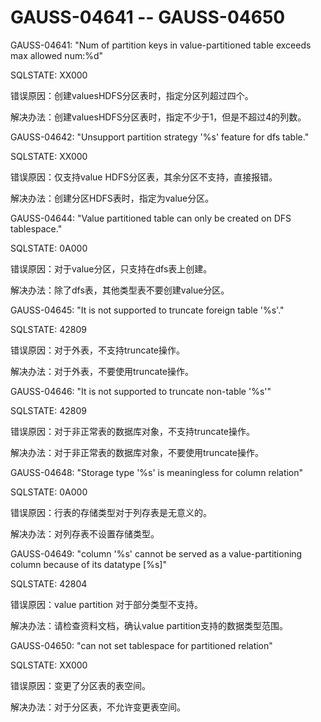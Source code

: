 # GAUSS-04641 -- GAUSS-04650

GAUSS-04641: "Num of partition keys in value-partitioned table exceeds max allowed num:%d"

SQLSTATE: XX000

错误原因：创建valuesHDFS分区表时，指定分区列超过四个。

解决办法：创建valuesHDFS分区表时，指定不少于1，但是不超过4的列数。

GAUSS-04642: "Unsupport partition strategy '%s' feature for dfs table."

SQLSTATE: XX000

错误原因：仅支持value HDFS分区表，其余分区不支持，直接报错。

解决办法：创建分区HDFS表时，指定为value分区。

GAUSS-04644: "Value partitioned table can only be created on DFS tablespace."

SQLSTATE: 0A000

错误原因：对于value分区，只支持在dfs表上创建。

解决办法：除了dfs表，其他类型表不要创建value分区。

GAUSS-04645: "It is not supported to truncate foreign table '%s'."

SQLSTATE: 42809

错误原因：对于外表，不支持truncate操作。

解决办法：对于外表，不要使用truncate操作。

GAUSS-04646: "It is not supported to truncate non-table '%s'"

SQLSTATE: 42809

错误原因：对于非正常表的数据库对象，不支持truncate操作。

解决办法：对于非正常表的数据库对象，不要使用truncate操作。

GAUSS-04648: "Storage type '%s' is meaningless for column relation"

SQLSTATE: 0A000

错误原因：行表的存储类型对于列存表是无意义的。

解决办法：对列存表不设置存储类型。

GAUSS-04649: "column '%s' cannot be served as a value-partitioning column because of its datatype \[%s\]"

SQLSTATE: 42804

错误原因：value partition 对于部分类型不支持。

解决办法：请检查资料文档，确认value partition支持的数据类型范围。

GAUSS-04650: "can not set tablespace for partitioned relation"

SQLSTATE: XX000

错误原因：变更了分区表的表空间。

解决办法：对于分区表，不允许变更表空间。
